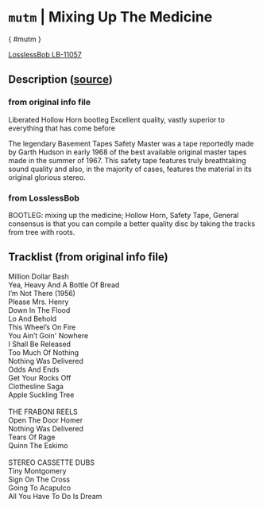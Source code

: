 
# `mutm` | Mixing Up The Medicine
[](){ #mutm }

[LosslessBob LB-11057](http://www.losslessbob.wonderingwhattochoose.com/detail/LB-11057.html)

## Description ([source](http://www.losslessbob.wonderingwhattochoose.com/detail/LB-11057.html))
### from original info file
Liberated Hollow Horn bootleg
Excellent quality, vastly superior to everything that has come before

The legendary Basement Tapes Safety Master was a tape reportedly made by Garth Hudson in early 1968 of the best available original master tapes made in the summer of 1967. This safety tape features truly breathtaking sound quality and also, in the majority of cases, features the material in its original glorious stereo.

### from LosslessBob
BOOTLEG: mixing up the medicine; Hollow Horn, Safety Tape, General consensus is that you can compile a better quality disc by taking the tracks from tree with roots.

## Tracklist (from original info file)

Million Dollar Bash<br>Yea, Heavy And A Bottle Of Bread<br>I’m Not There (1956)<br>Please Mrs. Henry<br>Down In The Flood<br>Lo And Behold<br>This Wheel’s On Fire<br>You Ain’t Goin' Nowhere<br>I Shall Be Released<br>Too Much Of Nothing<br>Nothing Was Delivered<br>Odds And Ends<br>Get Your Rocks Off<br>Clothesline Saga<br>Apple Suckling Tree<br><br>THE FRABONI REELS<br>Open The Door Homer<br>Nothing Was Delivered<br>Tears Of Rage<br>Quinn The Eskimo<br><br>STEREO CASSETTE DUBS<br>Tiny Montgomery<br>Sign On The Cross<br>Going To Acapulco<br>All You Have To Do Is Dream
